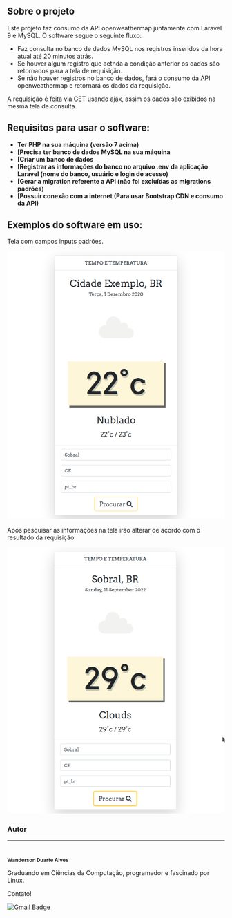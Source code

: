 ## Sobre o projeto

Este projeto faz consumo da API openweathermap juntamente com Laravel 9 e MySQL. O software segue o seguinte fluxo:

- Faz consulta no banco de dados MySQL nos registros inseridos da hora atual até 20 minutos atrás.
- Se houver algum registro que aetnda a condição anterior os dados são retornados para a tela de requisição.
- Se não houver registros no banco de dados, fará o consumo da API openweathermap e retornará os dados da requisição.

A requisição é feita via GET usando ajax, assim os dados são exibidos na mesma tela de consulta.

## Requisitos para usar o software:

- **Ter PHP na sua máquina (versão 7 acima)**
- **[Precisa ter banco de dados MySQL na sua máquina**
- **[Criar um banco de dados**
- **[Registrar as informações do banco no arquivo .env da aplicação Laravel (nome do banco, usuário e login de acesso)**
- **[Gerar a migration referente a API (não foi excluídas as migrations padrões)**
- **[Possuir conexão com a internet (Para usar Bootstrap CDN e consumo da API)**

## Exemplos do software em uso:

Tela com campos inputs padrões.

![Tela padrão](/public/assets/ini.png)

Após pesquisar as informações na tela irão alterar de acordo com o resultado da requisição.

![Retorno](/public/assets/search.png)


### Autor
---

<img style="border-radius: 50%;" src="https://avatars.githubusercontent.com/u/40368246?s=400&u=a7402c2d5af1e41852d39eaf80cb2154223f80db&v=4" width="100px;" alt=""/>
 <br />
 <sub><b>Wanderson Duarte Alves</b></sub>

Graduando em Ciências da Computação, programador e fascinado por Linux.

Contato!

[![Gmail Badge](https://img.shields.io/badge/-wandersondrtlvs.new@gmail.com-c14438?style=flat-square&logo=Gmail&logoColor=white&link=mailto:wandersondrtlvs.new@gmail.com)](mailto:wandersondrtlvs.new@gmail.com)
